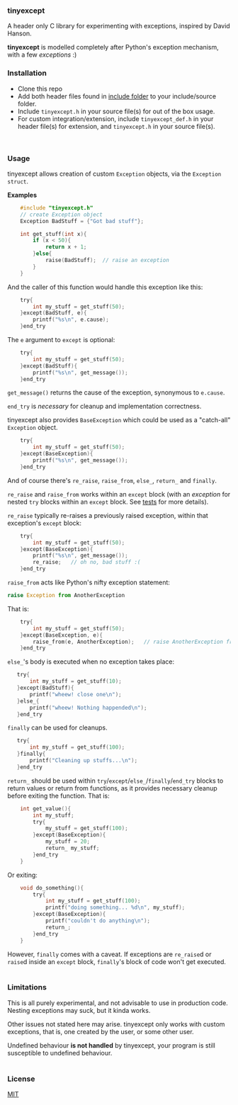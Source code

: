 ### tinyexcept

A header only C library for experimenting with exceptions, inspired by David Hanson.

****tinyexcept**** is modelled completely after Python's exception mechanism, with a few _exceptions_ :)
<br/>


### Installation
- Clone this repo
- Add both header files found in [include folder](https://github.com/ziord/tinyexcept/blob/master/include) to your include/source folder. 
- Include `tinyexcept.h` in your source file(s) for out of the box usage.
- For custom integration/extension, include `tinyexcept_def.h` in your header file(s) for extension, and `tinyexcept.h` in your source file(s).
<br/>

### Usage
tinyexcept allows creation of custom `Exception` objects, via the `Exception` `struct`.

**Examples**

```c
    #include "tinyexcept.h"
    // create Exception object
    Exception BadStuff = {"Got bad stuff"};

    int get_stuff(int x){
        if (x < 50){
            return x + 1;
        }else{
            raise(BadStuff);  // raise an exception
        }
    }
```
And the caller of this function would handle this exception like this:

```c
    try{
        int my_stuff = get_stuff(50);
    }except(BadStuff, e){
        printf("%s\n", e.cause);
    }end_try
```
The `e` argument to `except` is optional:

```c
    try{
        int my_stuff = get_stuff(50);
    }except(BadStuff){
        printf("%s\n", get_message());
    }end_try
```
`get_message()` returns the cause of the exception, synonymous to `e.cause`.

`end_try` is _necessary_ for cleanup and implementation correctness.

tinyexcept also provides `BaseException` which could be used as a "catch-all" `Exception` object.

```c
    try{
        int my_stuff = get_stuff(50);
    }except(BaseException){
        printf("%s\n", get_message());
    }end_try
```

And of course there's `re_raise`, `raise_from`, `else_`, `return_` and `finally`.

`re_raise` and `raise_from` works within an `except` block (with an _exception_ for nested `try` blocks within an `except` block. See [tests](https://github.com/ziord/tinyexcept/blob/master/tests) for more details).

`re_raise` typically re-raises a previously raised exception, within that exception's `except` block:
 
```c
    try{
        int my_stuff = get_stuff(50);
    }except(BaseException){
        printf("%s\n", get_message());
        re_raise;   // oh no, bad stuff :(
    }end_try
```
`raise_from` acts like Python's nifty exception statement:
```python 
raise Exception from AnotherException
```
That is:

```c
    try{
        int my_stuff = get_stuff(50);
    }except(BaseException, e){
        raise_from(e, AnotherException);   // raise AnotherException from previous exception 
    }end_try
```

`else_`'s body is executed when no exception takes place:


 ```c
    try{
        int my_stuff = get_stuff(10);
    }except(BadStuff){
        printf("wheew! close one\n");
    }else_{
        printf("wheew! Nothing happended\n");
    }end_try
```

`finally` can be used for cleanups.

 ```c
    try{
        int my_stuff = get_stuff(100);
    }finally{
        printf("Cleaning up stuffs...\n");
    }end_try
```

`return_` should be used within `try`/`except`/`else_`/`finally`/`end_try` blocks to return values or return from functions, as it provides necessary cleanup before exiting the function.
That is:

```c
    int get_value(){
        int my_stuff;
        try{
            my_stuff = get_stuff(100);
        }except(BaseException){
            my_stuff = 20;
            return_ my_stuff;
        }end_try
    }
```

Or exiting:

```c
    void do_something(){
        try{
            int my_stuff = get_stuff(100);
            printf("doing something... %d\n", my_stuff);
        }except(BaseException){
            printf("couldn't do anything\n");
            return_;
        }end_try
    }
```

However, `finally` comes with a caveat. If exceptions are `re_raise`d or `raise`d inside an `except` block, `finally`'s block of code won't get executed.  
<br/>

### Limitations
This is all purely experimental, and not advisable to use in production code. 
Nesting exceptions may suck, but it kinda works.

Other issues not stated here may arise.
tinyexcept only works with custom exceptions, that is, one created by the user, or some other user.

Undefined behaviour **is not handled** by tinyexcept, your program is still susceptible to undefined behaviour.   
<br/>

### License

[MIT](https://github.com/ziord/tinyexcept/blob/master/LICENSE.txt)


